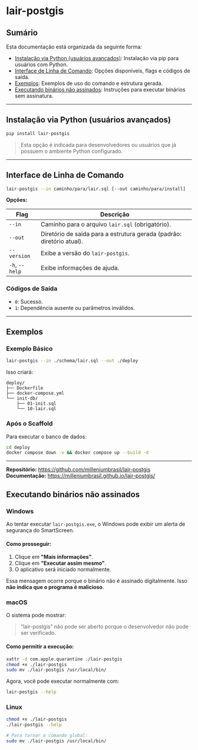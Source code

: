 # lair-postgis

## Sumário

Esta documentação está organizada da seguinte forma:

- [Instalação via Python (usuários avançados)](#instalacao-via-python-usuarios-avancados): Instalação via pip para usuários com Python.
- [Interface de Linha de Comando](#interface-de-linha-de-comando): Opções disponíveis, flags e códigos de saída.
- [Exemplos](#exemplos): Exemplos de uso do comando e estrutura gerada.
- [Executando binários não assinados](#executando-binarios-nao-assinados): Instruções para executar binários sem assinatura.

---

## Instalação via Python (usuários avançados)

```bash
pip install lair-postgis
```

> Esta opção é indicada para desenvolvedores ou usuários que já possuem o ambiente Python configurado.

---

## Interface de Linha de Comando

```bash
lair-postgis --in caminho/para/lair.sql [--out caminho/para/install]
```

**Opções:**

| Flag           | Descrição                                                                           |
| -------------- | ----------------------------------------------------------------------------------- |
| `--in`         | Caminho para o arquivo `lair.sql` (obrigatório).                                     |
| `--out`        | Diretório de saída para a estrutura gerada (padrão: diretório atual).                |
| `--version`    | Exibe a versão do `lair-postgis`.                                                    |
| `-h`, `--help` | Exibe informações de ajuda.                                                         |

### Códigos de Saída

- `0`: Sucesso.
- `1`: Dependência ausente ou parâmetros inválidos.

---

## Exemplos

### Exemplo Básico

```bash
lair-postgis --in ./schema/lair.sql --out ./deploy
```

Isso criará:

```text
deploy/
├── Dockerfile
├── docker-compose.yml
└── init-db/
    ├── 01-init.sql
    └── 10-lair.sql
```

### Após o Scaffold

Para executar o banco de dados:

```bash
cd deploy
docker compose down -v && docker compose up --build -d
```

---

**Repositório:** https://github.com/milleniumbrasil/lair-postgis  
**Documentação:** https://milleniumbrasil.github.io/lair-postgis/  

## Executando binários não assinados

### Windows

Ao tentar executar `lair-postgis.exe`, o Windows pode exibir um alerta de segurança do SmartScreen.

#### Como prosseguir:
1. Clique em **"Mais informações"**.
2. Clique em **"Executar assim mesmo"**.
3. O aplicativo será iniciado normalmente.

Essa mensagem ocorre porque o binário não é assinado digitalmente. Isso **não indica que o programa é malicioso**.

### macOS

O sistema pode mostrar:

> “lair-postgis” não pode ser aberto porque o desenvolvedor não pode ser verificado.

#### Como permitir a execução:
```bash
xattr -d com.apple.quarantine ./lair-postgis
chmod +x ./lair-postgis
sudo mv ./lair-postgis /usr/local/bin/
```

Agora, você pode executar normalmente com:
```bash
lair-postgis --help
```

### Linux

```bash
chmod +x ./lair-postgis
./lair-postgis --help

# Para tornar o comando global:
sudo mv ./lair-postgis /usr/local/bin/
```